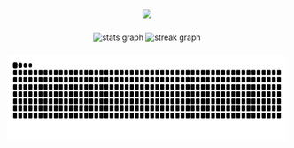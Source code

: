 
<h1 align="center">
  <a href="https://git.io/typing-svg">
    <img src="https://readme-typing-svg.herokuapp.com/?lines=Hello,+There!+👋;This+is+Melissa...;Nice+to+meet+you!&center=true&size=30">
  </a>
</h1>

<div align="center">
  <img src="https://github-readme-stats.vercel.app/api?username=melissacorrealima&hide_title=false&hide_rank=true&show_icons=true&include_all_commits=true&count_private=true&disable_animations=false&theme=radical&locale=en&hide_border=false&custom_title=My%20Stats" height="165" alt="stats graph"  />
  <img src="https://streak-stats.demolab.com?user=melissacorrealima&locale=en&mode=daily&theme=radical&hide_border=false&border_radius=5" height="165" alt="streak graph"  />
</div>
 
###
 
<div align="center">
<img height="155" src="https://raw.githubusercontent.com/melissacorrealima/melissacorrealima/output/snake.svg" alt="Snake animation" />

###
